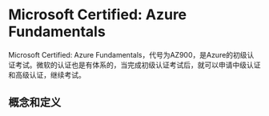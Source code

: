 # Microsoft Certified: Azure Fundamentals

Microsoft Certified: Azure Fundamentals，代号为AZ900，是Azure的初级认证考试。微软的认证也是有体系的，当完成初级认证考试后，就可以申请中级认证和高级认证，继续考试。

## 概念和定义
